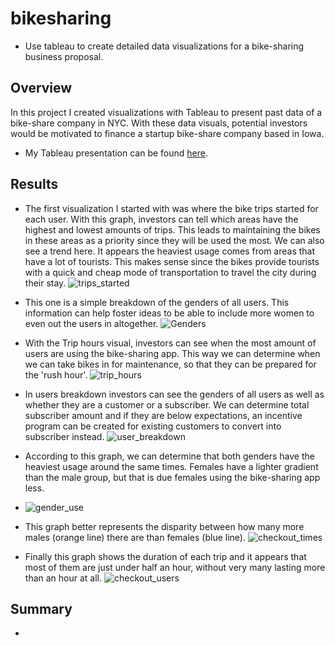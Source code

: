 # bikesharing
* Use tableau to create detailed data visualizations for a bike-sharing business proposal.

## Overview
In this project I created visualizations with Tableau to present past data of a bike-share company in NYC. With these data visuals, potential investors would be motivated to finance a startup bike-share company based in Iowa.

* My Tableau presentation can be found [here](https://public.tableau.com/app/profile/marco7241/viz/CitibikeAnalysis_16716858522550/Story1).

## Results
* The first visualization I started with was where the bike trips started for each user. With this graph, investors can tell which areas have the highest and lowest amounts of trips. This leads to maintaining the bikes in these areas as a priority since they will be used the most. We can also see a trend here. It appears the heaviest usage comes from areas that have a lot of tourists. This makes sense since the bikes provide tourists with a quick and cheap mode of transportation to travel the city during their stay.
![trips_started](https://user-images.githubusercontent.com/112291075/209198160-7f052339-c752-4bfb-96eb-15677b44bb8b.PNG)

* This one is a simple breakdown of the genders of all users. This information can help foster ideas to be able to include more women to even out the users in altogether.
![Genders](https://user-images.githubusercontent.com/112291075/209200057-068f90f1-26ff-49b1-b76b-b57d52427329.PNG)

* With the Trip hours visual, investors can see when the most amount of users are using the bike-sharing app. This way we can determine when we can take bikes in for maintenance, so that they can be prepared for the 'rush hour'.
![trip_hours](https://user-images.githubusercontent.com/112291075/209200544-f31b6ff6-6088-4103-b506-454192b33b68.PNG)

* In users breakdown investors can see the genders of all users as well as whether they are a customer or a subscriber. We can determine total subscriber amount and if they are below expectations, an incentive program can be created for existing customers to convert into subscriber instead. 
![user_breakdown](https://user-images.githubusercontent.com/112291075/209202536-c917ab95-642b-4d22-a946-8f8fc2fedfd7.PNG)

* According to this graph, we can determine that both genders have the heaviest usage around the same times. Females have a lighter gradient than the male group, but that is due females using the bike-sharing app less. 
* ![gender_use](https://user-images.githubusercontent.com/112291075/209224152-b56c644a-2b02-48ab-86ac-f3ab683c04c8.PNG)

* This graph better represents the disparity between how many more males (orange line) there are than females (blue line).
![checkout_times](https://user-images.githubusercontent.com/112291075/209224759-cb789661-c691-4b9f-b042-0c9934eb1d52.PNG)

* Finally this graph shows the duration of each trip and it appears that most of them are just under half an hour, without very many lasting more than an hour at all. 
![checkout_users](https://user-images.githubusercontent.com/112291075/209225104-8318a98e-447f-455b-9035-b976f8612e06.PNG)



## Summary
* 
